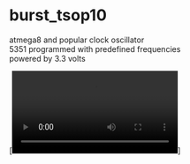# burst_tsop10

atmega8 and popular clock oscillator<br>
5351 programmed with predefined frequencies<br>
powered by 3.3 volts<br>

[![Watch the video](video.mp4)]
